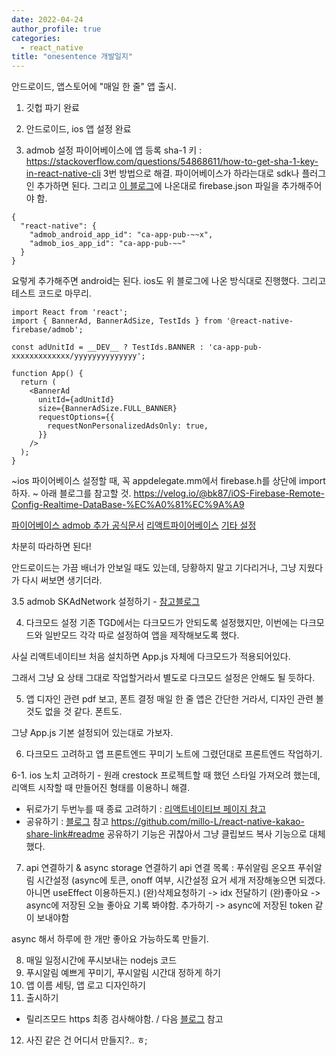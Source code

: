 ```yaml
---
date: 2022-04-24
author_profile: true
categories:
  - react_native
title: "onesentence 개발일지"
---
```


안드로이드, 앱스토어에 "매일 한 줄" 앱 출시.

1. 깃헙 파기 
완료

2. 안드로이드, ios 앱 설정
완료

3. admob 설정
파이어베이스에 앱 등록
sha-1 키 : https://stackoverflow.com/questions/54868611/how-to-get-sha-1-key-in-react-native-cli 3번 방법으로 해결.
파이어베이스가 하라는대로 sdk나 플러그인 추가하면 된다.
그리고 [이 블로그](https://success206.tistory.com/158)에 나온대로 firebase.json 파일을 추가해주어야 함.

```
{
  "react-native": {
    "admob_android_app_id": "ca-app-pub-~~x",
    "admob_ios_app_id": "ca-app-pub-~~"
  }
}
```

요렇게 추가해주면 android는 된다.
ios도 위 블로그에 나온 방식대로 진행했다.
그리고 테스트 코드로 마무리.
```
import React from 'react';
import { BannerAd, BannerAdSize, TestIds } from '@react-native-firebase/admob';

const adUnitId = __DEV__ ? TestIds.BANNER : 'ca-app-pub-xxxxxxxxxxxxx/yyyyyyyyyyyyyy';

function App() {
  return (
    <BannerAd
      unitId={adUnitId}
      size={BannerAdSize.FULL_BANNER}
      requestOptions={{
        requestNonPersonalizedAdsOnly: true,
      }}
    />
  );
}
```

~ios 파이어베이스 설정할 때, 꼭 appdelegate.mm에서 firebase.h를 상단에 import하자. ~
아래 블로그를 참고할 것.
https://velog.io/@bk87/iOS-Firebase-Remote-Config-Realtime-DataBase-%EC%A0%81%EC%9A%A9

<!-- iDFA 허용 여부 - https://gigas-blog.tistory.com/264
IDFA 기기 허용 설정 - https://velog.io/@minji0801/AdMob-%ED%85%8C%EC%8A%A4%ED%8A%B8-%EA%B8%B0%EA%B8%B0-%EB%93%B1%EB%A1%9D%ED%95%98%EA%B8%B0 -->

[파이어베이스 admob 추가 공식문서](https://firebase.google.com/docs/admob/ios/quick-start?hl=ko)
[리액트파이어베이스](https://rnfirebase.io/)
[기타 설정](https://rnfirebase.io/install-ios)

차분히 따라하면 된다!

안드로이드는 가끔 배너가 안보일 때도 있는데, 당황하지 말고 기다리거나, 그냥 지웠다가 다시 써보면 생기더라.

3.5 admob SKAdNetwork 설정하기 - [참고블로그](https://docko.tistory.com/entry/React-Native-%EC%95%A0%EB%93%9C%EB%AA%B9AdMob-iOS-14-%EC%A0%81%EC%9A%A9%ED%95%98%EA%B8%B0)

4. 다크모드 설정
기존 TGD에서는 다크모드가 안되도록 설정했지만, 이번에는 다크모드와 일반모드 각각 따로 설정하여 앱을 제작해보도록 했다.

사실 리액트네이티브 처음 설치하면 App.js 자체에 다크모드가 적용되어있다.

그래서 그냥 요 상태 그대로 작업할거라서 별도로 다크모드 설정은 안해도 될 듯하다.

5. 앱 디자인 관련 pdf 보고, 폰트 결정
매일 한 줄 앱은 간단한 거라서, 디자인 관련 볼 것도 없을 것 같다. 폰트도. 

그냥 App.js 기본 설정되어 있는대로 가보자.

6. 다크모드 고려하고 앱 프론트엔드 꾸미기
노트에 그렸던대로 프론트엔드 작업하기.

6-1. ios 노치 고려하기 - 원래 crestock 프로젝트할 때 했던 스타일 가져오려 했는데, 리액트 시작할 때 만들어진 형태를 이용하니 해결.




- 뒤로가기 두번누를 때 종료 고려하기 : [리액트네이티브 페이지 참고](https://reactnative.dev/docs/backhandler)
- 공유하기 : [블로그](https://c-u-f.tistory.com/22) 참고
https://github.com/millo-L/react-native-kakao-share-link#readme
공유하기 기능은 귀찮아서 그냥 클립보드 복사 기능으로 대체했다.

7. api 연결하기 & async storage 연결하기
api 연결 목록 : 
 푸쉬알림 온오프
 푸쉬알림 시간설정
 (async에 토큰, onoff 여부, 시간설정 요거 세개 저장해놓으면 되겠다. 아니면 useEffect 이용하든지.)
 (완)삭제요청하기 -> idx 전달하기
 (완)좋아요 -> async에 저장된 오늘 좋아요 기록 봐야함.
 추가하기 -> async에 저장된 token 같이 보내야함

 async 해서 하루에 한 개만 좋아요 가능하도록 만들기.


8. 매일 일정시간에 푸시보내는 nodejs 코드
9. 푸시알림 예쁘게 꾸미기, 푸시알림 시간대 정하게 하기
10. 앱 이름 세팅, 앱 로고 디자인하기
11. 출시하기
- 릴리즈모드 https 최종 검사해야함. / 다음 [블로그](https://thrillfighter.tistory.com/717) 참고
12. 사진 같은 건 어디서 만들지?.. ㅎ;



